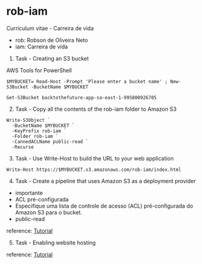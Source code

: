 # rob-iam
Curriculum vitae - Carreira de vida

- rob: Robson de Oliveira Neto
- iam: Carreira de vida

1. Task - Creating an S3 bucket

AWS Tools for PowerShell

````
$MYBUCKET= Read-Host -Prompt 'Please enter a bucket name' ; New-S3Bucket -BucketName $MYBUCKET

Get-S3Bucket backtothefuture-app-sa-east-1-995800926705

````

2. Task - Copy all the contents of the rob-iam folder to Amazon S3

````
Write-S3Object `
  -BucketName $MYBUCKET `
  -KeyPrefix rob-iam `
  -Folder rob-iam `
  -CannedACLName public-read `
  -Recurse
````

3. Task - Use Write-Host to build the URL to your web application

````
Write-Host https://$MYBUCKET.s3.amazonaws.com/rob-iam/index.html
````

4. Task - Create a pipeline that uses Amazon S3 as a deployment provider

- importante
- ACL pré-configurada
- Especifique uma lista de controle de acesso (ACL) pré-configurada do Amazon S3 para o bucket.
- public-read


reference: [Tutorial](https://docs.aws.amazon.com/codepipeline/latest/userguide/tutorials-s3deploy.html)

5. Task - Enabling website hosting

reference: [Tutorial](https://docs.aws.amazon.com/AmazonS3/latest/userguide/EnableWebsiteHosting.html)
